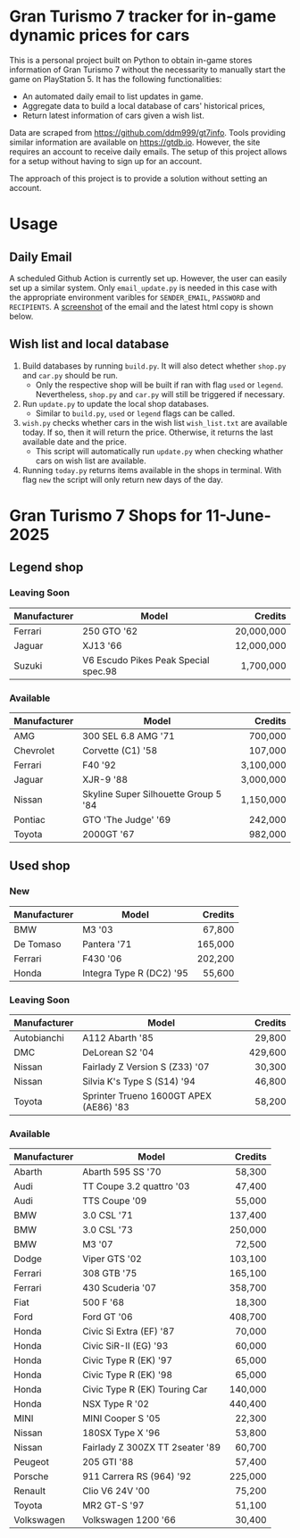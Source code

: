 # Gran Turismo 7 tracker for in-game dynamic prices for cars

This is a personal project built on Python to obtain in-game stores information of Gran Turismo 7 without the necessarity to manually start the game on PlayStation 5. It has the following functionalities:

- An automated daily email to list updates in game.
- Aggregate data to build a local database of cars' historical prices,
- Return latest information of cars given a wish list.

Data are scraped from https://github.com/ddm999/gt7info. Tools providing similar information are available on https://gtdb.io. However, the site requires an account to receive daily emails. The setup of this project allows for a setup without having to sign up for an account.

The approach of this project is to provide a solution without setting an account.

# Usage

## Daily Email

A scheduled Github Action is currently set up. However, the user can easily set up a similar system. Only `email_update.py` is needed in this case with the appropriate environment varibles for `SENDER_EMAIL`, `PASSWORD` and `RECIPIENTS`. A [screenshot](https://raw.githubusercontent.com/marcohoucheng/Gran-Turismo-7-Price-Tracker/main/data/email_screenshot.png) of the email and the latest html copy is shown below.

## Wish list and local database

1. Build databases by running `build.py`. It will also detect whether `shop.py` and `car.py` should be run.
    - Only the respective shop will be built if ran with flag `used` or `legend`. Nevertheless, `shop.py` and `car.py` will still be triggered if necessary.
2. Run `update.py` to update the local shop databases.
    - Similar to `build.py`, `used` or `legend` flags can be called.
3. `wish.py` checks whether cars in the wish list `wish_list.txt` are available today. If so, then it will return the price. Otherwise, it returns the last available date and the price.
    - This script will automatically run `update.py` when checking whather cars on wish list are available.
4. Running `today.py` returns items available in the shops in terminal. With flag `new` the script will only return new days of the day.


# Gran Turismo 7 Shops for 11-June-2025



## Legend shop

### Leaving Soon
 | Manufacturer | Model | Credits |
 | --- | --- | --: |
|Ferrari|250 GTO '62|20,000,000|
|Jaguar|XJ13 '66|12,000,000|
|Suzuki|V6 Escudo Pikes Peak Special spec.98|1,700,000|

### Available
 | Manufacturer | Model | Credits |
 | --- | --- | --: |
|AMG|300 SEL 6.8 AMG '71|700,000|
|Chevrolet|Corvette (C1) '58|107,000|
|Ferrari|F40 '92|3,100,000|
|Jaguar|XJR-9 '88|3,000,000|
|Nissan|Skyline Super Silhouette Group 5 '84|1,150,000|
|Pontiac|GTO 'The Judge' '69|242,000|
|Toyota|2000GT '67|982,000|


## Used shop

### New
 | Manufacturer | Model | Credits |
 | --- | --- | --: |
|BMW|M3 '03|67,800|
|De Tomaso|Pantera '71|165,000|
|Ferrari|F430 '06|202,200|
|Honda|Integra Type R (DC2) '95|55,600|

### Leaving Soon
 | Manufacturer | Model | Credits |
 | --- | --- | --: |
|Autobianchi|A112 Abarth '85|29,800|
|DMC|DeLorean S2 '04|429,600|
|Nissan|Fairlady Z Version S (Z33) '07|30,300|
|Nissan|Silvia K's Type S (S14) '94|46,800|
|Toyota|Sprinter Trueno 1600GT APEX (AE86) '83|58,200|

### Available
 | Manufacturer | Model | Credits |
 | --- | --- | --: |
|Abarth|Abarth 595 SS '70|58,300|
|Audi|TT Coupe 3.2 quattro '03|47,400|
|Audi|TTS Coupe '09|55,000|
|BMW|3.0 CSL '71|137,400|
|BMW|3.0 CSL '73|250,000|
|BMW|M3 '07|72,500|
|Dodge|Viper GTS '02|103,100|
|Ferrari|308 GTB '75|165,100|
|Ferrari|430 Scuderia '07|358,700|
|Fiat|500 F '68|18,300|
|Ford|Ford GT '06|408,700|
|Honda|Civic Si Extra (EF) '87|70,000|
|Honda|Civic SiR-II (EG) '93|60,000|
|Honda|Civic Type R (EK) '97|65,000|
|Honda|Civic Type R (EK) '98|65,000|
|Honda|Civic Type R (EK) Touring Car|140,000|
|Honda|NSX Type R '02|440,400|
|MINI|MINI Cooper S '05|22,300|
|Nissan|180SX Type X '96|53,800|
|Nissan|Fairlady Z 300ZX TT 2seater '89|60,700|
|Peugeot|205 GTI '88|57,400|
|Porsche|911 Carrera RS (964) '92|225,000|
|Renault|Clio V6 24V '00|75,200|
|Toyota|MR2 GT-S '97|51,100|
|Volkswagen|Volkswagen 1200 '66|30,400|
